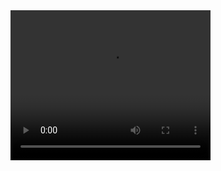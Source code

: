 <video width="320" height="240" controls>
  <source src="https://github.com/MoisesGuz240/ProgramacionWeb-Moises/blob/tarea5/unidad2/video.mp4" type="video/mp4">
</video>
